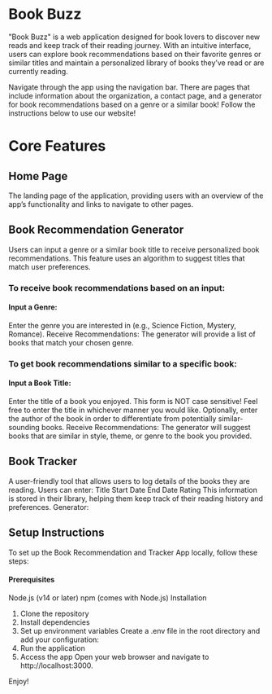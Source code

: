 # Book Buzz

"Book Buzz" is a web application designed for book lovers to discover new reads and keep track of their reading journey. With an intuitive interface, users can explore book recommendations based on their favorite genres or similar titles and maintain a personalized library of books they’ve read or are currently reading.

Navigate through the app using the navigation bar. There are pages that include information about the organization, a contact page, and a generator for book recommendations based on a genre or a similar book!
Follow the instructions below to use our website!

# Core Features

## Home Page
The landing page of the application, providing users with an overview of the app’s functionality and links to navigate to other pages.
## Book Recommendation Generator
Users can input a genre or a similar book title to receive personalized book recommendations. This feature uses an algorithm to suggest titles that match user preferences.

### To receive book recommendations based on an input:

#### Input a Genre: 
Enter the genre you are interested in (e.g., Science Fiction, Mystery, Romance).
Receive Recommendations: The generator will provide a list of books that match your chosen genre.

### To get book recommendations similar to a specific book:

#### Input a Book Title: 
Enter the title of a book you enjoyed. This form is NOT case sensitive! Feel free to enter the title in whichever manner you would like. Optionally, enter the author of the book in order to differentiate from potentially similar-sounding books.
Receive Recommendations: The generator will suggest books that are similar in style, theme, or genre to the book you provided.

## Book Tracker
A user-friendly tool that allows users to log details of the books they are reading. Users can enter:
Title
Start Date
End Date
Rating
This information is stored in their library, helping them keep track of their reading history and preferences.
Generator:


## Setup Instructions
To set up the Book Recommendation and Tracker App locally, follow these steps:

#### Prerequisites
Node.js (v14 or later)
npm (comes with Node.js)
Installation
1. Clone the repository
2. Install dependencies
3. Set up environment variables Create a .env file in the root directory and add your configuration:
4. Run the application
5. Access the app Open your web browser and navigate to http://localhost:3000.

Enjoy!